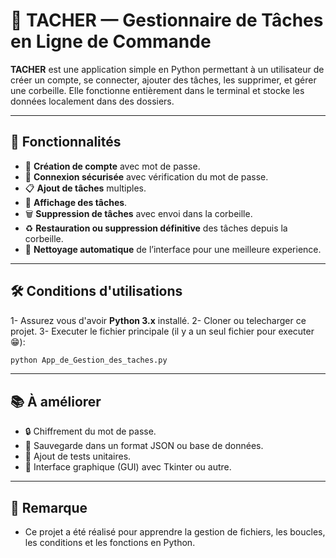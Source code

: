 # 📝 TACHER — Gestionnaire de Tâches en Ligne de Commande

**TACHER** est une application simple en Python permettant à un utilisateur de créer un compte, se connecter, ajouter des tâches, les supprimer, et gérer une corbeille.
Elle fonctionne entièrement dans le terminal et stocke les données localement dans des dossiers.

---

## 🚀 Fonctionnalités

- 🔐 **Création de compte** avec mot de passe.
- 🔑 **Connexion sécurisée** avec vérification du mot de passe.
- 📋 **Ajout de tâches** multiples.
- 👀 **Affichage des tâches**.
- 🗑️ **Suppression de tâches** avec envoi dans la corbeille.
- ♻️ **Restauration ou suppression définitive** des tâches depuis la corbeille.
- 🧹 **Nettoyage automatique** de l’interface pour une meilleure experience.

---

## 🛠️ Conditions d'utilisations
 1- Assurez vous d'avoir **Python 3.x** installé.
 2- Cloner ou telecharger ce projet.
 3- Executer le fichier principale (il y a un seul fichier pour executer😁):
 ```bash
 python App_de_Gestion_des_taches.py
 ```

---
 
## 📚 À améliorer
 - 🔒 Chiffrement du mot de passe.
 - 📁 Sauvegarde dans un format JSON ou base de données.
 - 🧪 Ajout de tests unitaires.
 - 🎨 Interface graphique (GUI) avec Tkinter ou autre.

---

## 📌 Remarque
 - Ce projet a été réalisé pour apprendre la gestion de fichiers, les boucles, les conditions et les fonctions en Python.
